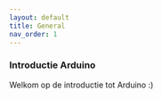 ```yaml
---
layout: default
title: General
nav_order: 1
---
```


### Introductie Arduino
Welkom op de introductie tot Arduino :)
